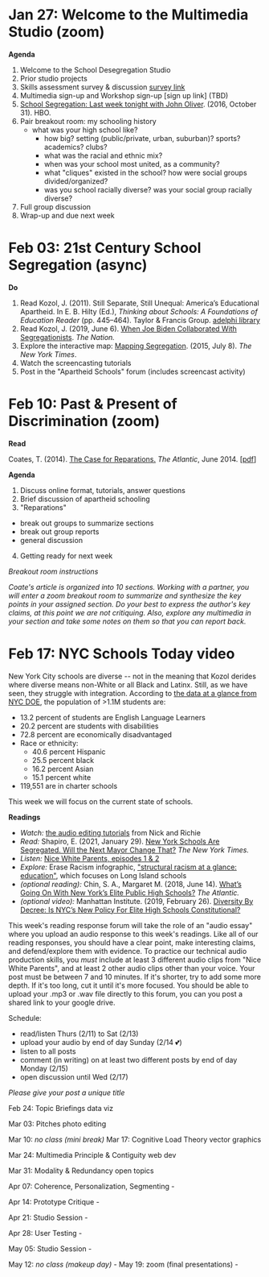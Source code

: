 Jan 27: Welcome to the Multimedia Studio (zoom)
===============================================
**Agenda**

1. Welcome to the School Desegregation Studio
2. Prior studio projects
3. Skills assessment survey & discussion [survey link](https://forms.gle/1wq6qis4Nn2ca9WH9)
4. Multimedia sign-up and Workshop sign-up [sign up link] (TBD)
5. [School Segregation: Last week tonight with John Oliver](https://www.youtube.com/watch?embed=no&v=o8yiYCHMAlM&t=8s). (2016, October 31). HBO.
6. Pair breakout room: my schooling history
   - what was your high school like?
     - how big? setting (public/private, urban, suburban)? sports? academics? clubs?
     - what was the racial and ethnic mix?
     - when was your school most united, as a community?
     - what "cliques" existed in the school? how were social groups divided/organized?
     - was you school racially diverse? was your social group racially diverse?
7. Full group discussion
8. Wrap-up and due next week

Feb 03: 21st Century School Segregation (async)
===============================================
**Do**

1. Read Kozol, J. (2011). Still Separate, Still Unequal: America’s Educational Apartheid.
   In E. B. Hilty (Ed.), _Thinking about Schools: A Foundations of Education Reader_
   (pp. 445–464). Taylor & Francis Group. [adelphi library](http://ebookcentral.proquest.com/lib/adelphi/detail.action?docID=709005)
2. Read Kozol, J. (2019, June 6). [When Joe Biden Collaborated With Segregationists](https://www.thenation.com/article/archive/joe-biden-education-busing-opposition/). _The Nation._
3. Explore the interactive map: [Mapping Segregation](https://www.nytimes.com/interactive/2015/07/08/us/census-race-map.html). (2015, July 8). _The New York Times_.
4. Watch the screencasting tutorials
5. Post in the "Apartheid Schools" forum (includes screencast activity)




Feb 10: Past & Present of Discrimination (zoom)
===============================================
**Read**

Coates, T. (2014). [The Case for Reparations.](https://www.theatlantic.com/magazine/archive/2014/06/the-case-for-reparations/361631/) _The Atlantic_, June 2014.
[[pdf](http://pscourses.ucsd.edu/ps108/6%20Reparations/Coates%202014-%20The%20Case%20for%20Reparations.pdf)]

**Agenda**

1. Discuss online format, tutorials, answer questions
2. Brief discussion of apartheid schooling
3. "Reparations"
  - break out groups to summarize sections
  - break out group reports
  - general discussion
4. Getting ready for next week


_Breakout room instructions_

_Coate's article is organized into 10 sections. Working with a partner, you will enter a zoom breakout room to summarize and synthesize the key points in your assigned section. Do your best to express the author's key claims, at this point we are not critiquing. Also, explore any multimedia in your section and take some notes on them so that you can report back._




Feb 17: NYC Schools Today                       video
=======================================================

New York City schools are diverse -- not in the meaning that Kozol derides where diverse means non-White or all Black and Latinx. Still, as we have seen, they struggle with integration. According to [the data at a glance from NYC DOE](https://www.schools.nyc.gov/about-us/reports/doe-data-at-a-glance), the population of >1.1M students are:

- 13.2 percent of students are English Language Learners
- 20.2 percent are students with disabilities
- 72.8 percent are economically disadvantaged
- Race or ethnicity:
  - 40.6 percent Hispanic
  - 25.5 percent black
  - 16.2 percent Asian
  - 15.1 percent white
- 119,551 are in charter schools

This week we will focus on the current state of schools.

**Readings**

- _Watch:_ [the audio editing tutorials](https://moodle.adelphi.edu/mod/forum/discuss.php?d=697502) from Nick and Richie
- _Read:_ Shapiro, E. (2021, January 29). [New York Schools Are Segregated. Will the Next Mayor Change That?](https://www.nytimes.com/2021/01/29/nyregion/nyc-mayoral-race-school-segregation.html) _The New York Times._
- _Listen:_ [Nice White Parents, episodes 1 & 2](https://www.nytimes.com/2020/07/30/podcasts/nice-white-parents-serial.html)
- _Explore:_  Erase Racism infographic, ["structural racism at a glance: education"](http://www.eraseracismny.org/resource-center/teaching-tools), which focuses on Long Island schools
- _(optional reading):_ Chin, S. A., Margaret M. (2018, June 14). [What’s Going On With New York’s Elite Public High Schools?](https://www.theatlantic.com/education/archive/2018/06/new-york-high-schools-stuyvesant-brooklyn-bronx/562772/) _The Atlantic._
- _(optional video):_ Manhattan Institute. (2019, February 26). [Diversity By Decree: Is NYC’s New Policy For Elite High Schools Constitutional?](https://www.youtube.com/watch?embed=no&v=mj4-7A2eDIE&feature=youtu.be)


This week's reading response forum will take the role of an "audio essay" where you upload an audio response to this week's readings. Like all of our reading responses, you should have a clear point, make interesting claims, and defend/explore them with evidence. To practice our technical audio production skills, you _must_ include at least 3 different audio clips from "Nice White Parents", and at least 2 other audio clips other than your voice. Your post must be between 7 and 10 minutes. If it's shorter, try to add some more depth. If it's too long, cut it until it's more focused. You should be able to upload your .mp3 or .wav file directly to this forum, you can you post a shared link to your google drive.

Schedule:

- read/listen Thurs (2/11) to Sat (2/13)
- upload your audio by end of day Sunday (2/14 💕)
- listen to all posts
- comment (in writing) on at least two different posts by end of day Monday (2/15)
- open discussion until Wed (2/17)

_Please give your post a unique title_



Feb 24: Topic Briefings                         data viz

Mar 03: Pitches                                 photo editing

Mar 10: _no class (mini break)_
Mar 17: Cognitive Load Theory                   vector graphics

Mar 24: Multimedia Principle & Contiguity       web dev

Mar 31: Modality & Redundancy                   open topics

Apr 07: Coherence, Personalization, Segmenting  -

Apr 14: Prototype Critique                      -

Apr 21: Studio Session                          -

Apr 28: User Testing                            -

May 05: Studio Session                          -

May 12: _no class (makeup day)_                 -
May 19: zoom (final presentations)              -
